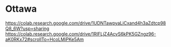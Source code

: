 # Ottawa
https://colab.research.google.com/drive/1UDNTawpyaLiCxand4h3aZdtcp98Q8_6W?usp=sharing
https://colab.research.google.com/drive/1RIFLjZ4AcvS6kPK5GZngz96-aK0RKx72#scrollTo=HcoLMiPKe5Am
